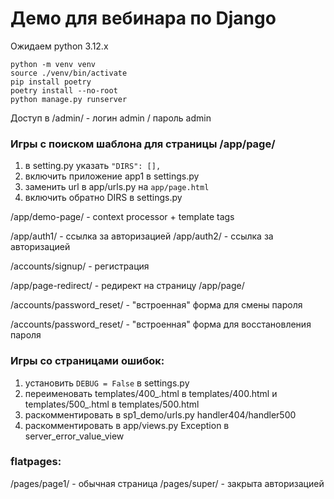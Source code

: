 # Демо для вебинара по Django

Ожидаем python 3.12.x

```
python -m venv venv
source ./venv/bin/activate
pip install poetry
poetry install --no-root
python manage.py runserver
```
Доступ в /admin/ -   логин admin / пароль admin

### Игры с поиском шаблона для страницы /app/page/
1. в setting.py указать `"DIRS": [],`
2. включить приложение app1 в settings.py
3. заменить url в app/urls.py на `app/page.html`
4. включить обратно DIRS в settings.py

/app/demo-page/  - context processor + template tags

/app/auth1/ - ссылка за авторизацией
/app/auth2/ - ссылка за авторизацией

/accounts/signup/ - регистрация

/app/page-redirect/ - редирект на страницу /app/page/

/accounts/password_reset/  - "встроенная" форма для смены пароля

/accounts/password_reset/  - "встроенная" форма для восстановления пароля

### Игры со страницами ошибок:
1. установить `DEBUG = False` в settings.py
2. переименовать templates/400_.html в templates/400.html и templates/500_.html в templates/500.html
3. раскомментировать в sp1_demo/urls.py handler404/handler500
4. раскомментировать в app/views.py Exception в server_error_value_view

### flatpages:
/pages/page1/ - обычная страница
/pages/super/ - закрыта авторизацией

